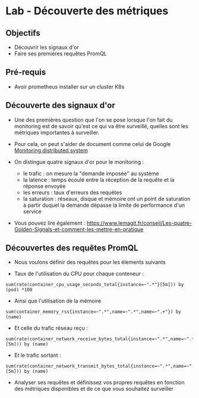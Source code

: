 # Lab - Découverte des métriques

## Objectifs

* Découvrir les signaux d'or
* Faire ses premières requêtes PromQL

## Pré-requis

* Avoir prometheus installer sur un cluster K8s

## Découverte des signaux d'or

* Une des premières question que l'on se pose lorsque l'on fait du monitoring est de savoir qu'est ce qui va être surveillé, quelles sont les métriques importantes à surveiller.
* Pour cela, on peut s'aider de document comme celui de Google [Monitoring distributed system](https://sre.google/sre-book/monitoring-distributed-systems/)

* On distingue quatre signaux d'or pour le monitoring :
    * le trafic : on mesure la "demande imposée" au système
    * la latence : temps écoulé entre la réception de la requête et la réponse envoyée
    * les erreurs : taux d'erreurs des requêtes
    * la saturation : réseaux, disque et mémoire ont un point de saturation à partir duquel la demande dépasse la limite de performance d'un service

* Vous pouvez lire également : https://www.lemagit.fr/conseil/Les-quatre-Golden-Signals-et-comment-les-mettre-en-pratique 

## Découvertes des requêtes PromQL

* Nous voulons définir des requêtes pour les élements suivants 
- Taux de l'utilisation du CPU pour chaque conteneur : 
```
sum(rate(container_cpu_usage_seconds_total{instance=~".*"}[5m])) by (pod) *100
```
- Ainsi que l'utilisation de la mémoire
```
sum(container_memory_rss{instance=~".*",name=~".*",name=~".+"}) by (name)
```
- Et celle du trafic réseau reçu : 
```
sum(rate(container_network_receive_bytes_total{instance=~".*",name=~".*",name=~".+"}[5m])) by (name)
```
- Et le trafic sortant :
```
sum(rate(container_network_transmit_bytes_total{instance=~".*",name=~".*",name=~".+"}[5m])) by (name)
```

* Analyser ses requêtes et définissez vos propres requêtes en fonction des métriques disponibles et de ce que vous souhaitez surveiller
